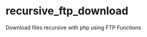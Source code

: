 recursive_ftp_download
======================

Download files recursive with php  using FTP Functions

